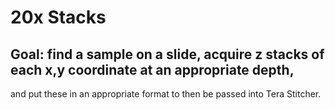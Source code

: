 # 20x Stacks
## Goal: find a sample on a slide, acquire z stacks of each x,y coordinate at an appropriate depth, 
and put these in an appropriate format to then be passed into Tera Stitcher.
